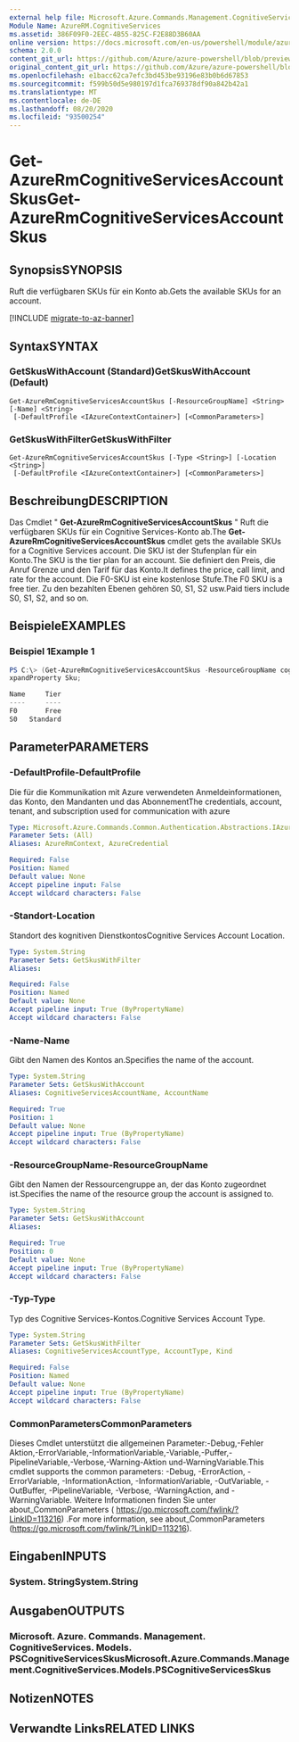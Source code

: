 ```yaml
---
external help file: Microsoft.Azure.Commands.Management.CognitiveServices.dll-Help.xml
Module Name: AzureRM.CognitiveServices
ms.assetid: 386F09F0-2EEC-4B55-825C-F2E88D3B60AA
online version: https://docs.microsoft.com/en-us/powershell/module/azurerm.cognitiveservices/get-azurermcognitiveservicesaccountskus
schema: 2.0.0
content_git_url: https://github.com/Azure/azure-powershell/blob/preview/src/ResourceManager/CognitiveServices/Commands.Management.CognitiveServices/help/Get-AzureRmCognitiveServicesAccountSkus.md
original_content_git_url: https://github.com/Azure/azure-powershell/blob/preview/src/ResourceManager/CognitiveServices/Commands.Management.CognitiveServices/help/Get-AzureRmCognitiveServicesAccountSkus.md
ms.openlocfilehash: e1bacc62ca7efc3bd453be93196e83b0b6d67853
ms.sourcegitcommit: f599b50d5e980197d1fca769378df90a842b42a1
ms.translationtype: MT
ms.contentlocale: de-DE
ms.lasthandoff: 08/20/2020
ms.locfileid: "93500254"
---
```

# <span data-ttu-id="02236-101">Get-AzureRmCognitiveServicesAccountSkus</span><span class="sxs-lookup"><span data-stu-id="02236-101">Get-AzureRmCognitiveServicesAccountSkus</span></span>

## <span data-ttu-id="02236-102">Synopsis</span><span class="sxs-lookup"><span data-stu-id="02236-102">SYNOPSIS</span></span>
<span data-ttu-id="02236-103">Ruft die verfügbaren SKUs für ein Konto ab.</span><span class="sxs-lookup"><span data-stu-id="02236-103">Gets the available SKUs for an account.</span></span>

[!INCLUDE [migrate-to-az-banner](../../includes/migrate-to-az-banner.md)]

## <span data-ttu-id="02236-104">Syntax</span><span class="sxs-lookup"><span data-stu-id="02236-104">SYNTAX</span></span>

### <span data-ttu-id="02236-105">GetSkusWithAccount (Standard)</span><span class="sxs-lookup"><span data-stu-id="02236-105">GetSkusWithAccount (Default)</span></span>
```
Get-AzureRmCognitiveServicesAccountSkus [-ResourceGroupName] <String> [-Name] <String>
 [-DefaultProfile <IAzureContextContainer>] [<CommonParameters>]
```

### <span data-ttu-id="02236-106">GetSkusWithFilter</span><span class="sxs-lookup"><span data-stu-id="02236-106">GetSkusWithFilter</span></span>
```
Get-AzureRmCognitiveServicesAccountSkus [-Type <String>] [-Location <String>]
 [-DefaultProfile <IAzureContextContainer>] [<CommonParameters>]
```

## <span data-ttu-id="02236-107">Beschreibung</span><span class="sxs-lookup"><span data-stu-id="02236-107">DESCRIPTION</span></span>
<span data-ttu-id="02236-108">Das Cmdlet " **Get-AzureRmCognitiveServicesAccountSkus** " Ruft die verfügbaren SKUs für ein Cognitive Services-Konto ab.</span><span class="sxs-lookup"><span data-stu-id="02236-108">The **Get-AzureRmCognitiveServicesAccountSkus** cmdlet gets the available SKUs for a Cognitive Services account.</span></span>
<span data-ttu-id="02236-109">Die SKU ist der Stufenplan für ein Konto.</span><span class="sxs-lookup"><span data-stu-id="02236-109">The SKU is the tier plan for an account.</span></span>
<span data-ttu-id="02236-110">Sie definiert den Preis, die Anruf Grenze und den Tarif für das Konto.</span><span class="sxs-lookup"><span data-stu-id="02236-110">It defines the price, call limit, and rate for the account.</span></span>
<span data-ttu-id="02236-111">Die F0-SKU ist eine ﻿kostenlose Stufe.</span><span class="sxs-lookup"><span data-stu-id="02236-111">The F0 SKU is a free tier.</span></span>
<span data-ttu-id="02236-112">Zu den bezahlten Ebenen gehören S0, S1, S2 usw.</span><span class="sxs-lookup"><span data-stu-id="02236-112">Paid tiers include S0, S1, S2, and so on.</span></span>

## <span data-ttu-id="02236-113">Beispiele</span><span class="sxs-lookup"><span data-stu-id="02236-113">EXAMPLES</span></span>

### <span data-ttu-id="02236-114">Beispiel 1</span><span class="sxs-lookup"><span data-stu-id="02236-114">Example 1</span></span>
```powershell
PS C:\> (Get-AzureRmCognitiveServicesAccountSkus -ResourceGroupName cognitive-services-resource-group -Name myluis).Value | Select-Object -E
xpandProperty Sku;

Name     Tier
----     ----
F0       Free
S0   Standard
```

## <span data-ttu-id="02236-115">Parameter</span><span class="sxs-lookup"><span data-stu-id="02236-115">PARAMETERS</span></span>

### <span data-ttu-id="02236-116">-DefaultProfile</span><span class="sxs-lookup"><span data-stu-id="02236-116">-DefaultProfile</span></span>
<span data-ttu-id="02236-117">Die für die Kommunikation mit Azure verwendeten Anmeldeinformationen, das Konto, den Mandanten und das Abonnement</span><span class="sxs-lookup"><span data-stu-id="02236-117">The credentials, account, tenant, and subscription used for communication with azure</span></span>

```yaml
Type: Microsoft.Azure.Commands.Common.Authentication.Abstractions.IAzureContextContainer
Parameter Sets: (All)
Aliases: AzureRmContext, AzureCredential

Required: False
Position: Named
Default value: None
Accept pipeline input: False
Accept wildcard characters: False
```

### <span data-ttu-id="02236-118">-Standort</span><span class="sxs-lookup"><span data-stu-id="02236-118">-Location</span></span>
<span data-ttu-id="02236-119">Standort des kognitiven Dienstkontos</span><span class="sxs-lookup"><span data-stu-id="02236-119">Cognitive Services Account Location.</span></span>

```yaml
Type: System.String
Parameter Sets: GetSkusWithFilter
Aliases:

Required: False
Position: Named
Default value: None
Accept pipeline input: True (ByPropertyName)
Accept wildcard characters: False
```

### <span data-ttu-id="02236-120">-Name</span><span class="sxs-lookup"><span data-stu-id="02236-120">-Name</span></span>
<span data-ttu-id="02236-121">Gibt den Namen des Kontos an.</span><span class="sxs-lookup"><span data-stu-id="02236-121">Specifies the name of the account.</span></span>

```yaml
Type: System.String
Parameter Sets: GetSkusWithAccount
Aliases: CognitiveServicesAccountName, AccountName

Required: True
Position: 1
Default value: None
Accept pipeline input: True (ByPropertyName)
Accept wildcard characters: False
```

### <span data-ttu-id="02236-122">-ResourceGroupName</span><span class="sxs-lookup"><span data-stu-id="02236-122">-ResourceGroupName</span></span>
<span data-ttu-id="02236-123">Gibt den Namen der Ressourcengruppe an, der das Konto zugeordnet ist.</span><span class="sxs-lookup"><span data-stu-id="02236-123">Specifies the name of the resource group the account is assigned to.</span></span>

```yaml
Type: System.String
Parameter Sets: GetSkusWithAccount
Aliases:

Required: True
Position: 0
Default value: None
Accept pipeline input: True (ByPropertyName)
Accept wildcard characters: False
```

### <span data-ttu-id="02236-124">-Typ</span><span class="sxs-lookup"><span data-stu-id="02236-124">-Type</span></span>
<span data-ttu-id="02236-125">Typ des Cognitive Services-Kontos.</span><span class="sxs-lookup"><span data-stu-id="02236-125">Cognitive Services Account Type.</span></span>

```yaml
Type: System.String
Parameter Sets: GetSkusWithFilter
Aliases: CognitiveServicesAccountType, AccountType, Kind

Required: False
Position: Named
Default value: None
Accept pipeline input: True (ByPropertyName)
Accept wildcard characters: False
```

### <span data-ttu-id="02236-126">CommonParameters</span><span class="sxs-lookup"><span data-stu-id="02236-126">CommonParameters</span></span>
<span data-ttu-id="02236-127">Dieses Cmdlet unterstützt die allgemeinen Parameter:-Debug,-Fehler Aktion,-ErrorVariable,-InformationVariable,-Variable,-Puffer,-PipelineVariable,-Verbose,-Warning-Aktion und-WarningVariable.</span><span class="sxs-lookup"><span data-stu-id="02236-127">This cmdlet supports the common parameters: -Debug, -ErrorAction, -ErrorVariable, -InformationAction, -InformationVariable, -OutVariable, -OutBuffer, -PipelineVariable, -Verbose, -WarningAction, and -WarningVariable.</span></span> <span data-ttu-id="02236-128">Weitere Informationen finden Sie unter about_CommonParameters ( https://go.microsoft.com/fwlink/?LinkID=113216) .</span><span class="sxs-lookup"><span data-stu-id="02236-128">For more information, see about_CommonParameters (https://go.microsoft.com/fwlink/?LinkID=113216).</span></span>

## <span data-ttu-id="02236-129">Eingaben</span><span class="sxs-lookup"><span data-stu-id="02236-129">INPUTS</span></span>

### <span data-ttu-id="02236-130">System. String</span><span class="sxs-lookup"><span data-stu-id="02236-130">System.String</span></span>

## <span data-ttu-id="02236-131">Ausgaben</span><span class="sxs-lookup"><span data-stu-id="02236-131">OUTPUTS</span></span>

### <span data-ttu-id="02236-132">Microsoft. Azure. Commands. Management. CognitiveServices. Models. PSCognitiveServicesSkus</span><span class="sxs-lookup"><span data-stu-id="02236-132">Microsoft.Azure.Commands.Management.CognitiveServices.Models.PSCognitiveServicesSkus</span></span>

## <span data-ttu-id="02236-133">Notizen</span><span class="sxs-lookup"><span data-stu-id="02236-133">NOTES</span></span>

## <span data-ttu-id="02236-134">Verwandte Links</span><span class="sxs-lookup"><span data-stu-id="02236-134">RELATED LINKS</span></span>
